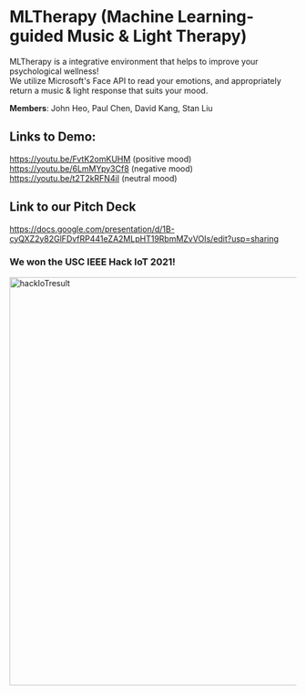# MLTherapy (Machine Learning-guided Music & Light Therapy)
MLTherapy is a integrative environment that helps to improve your psychological wellness!\
We utilize Microsoft's Face API to read your emotions, and appropriately return a music & light response that suits your mood. 

**Members**: John Heo, Paul Chen, David Kang, Stan Liu

## Links to Demo:
https://youtu.be/FvtK2omKUHM (positive mood)\
https://youtu.be/6LmMYpy3Cf8 (negative mood)\
https://youtu.be/t2T2kRFN4iI (neutral mood)

## Link to our Pitch Deck
https://docs.google.com/presentation/d/1B-cyQXZ2y82GlFDvfRP441eZA2MLpHT19RbmMZvVOIs/edit?usp=sharing

### We won the USC IEEE Hack IoT 2021!
<img width="716" alt="hackIoTresult" src="https://user-images.githubusercontent.com/70815444/115284261-4d5e5880-a101-11eb-80cb-d2931e57ad89.png">
